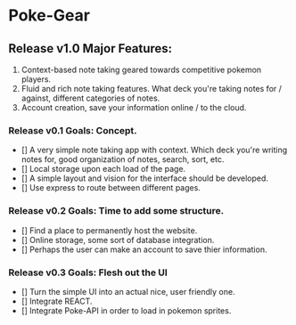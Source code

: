 # Poke-Gear
## Release v1.0 Major Features:
1. Context-based note taking geared towards competitive pokemon players.
2. Fluid and rich note taking features. What deck you're taking notes for / against, different categories of notes.
3. Account creation, save your information online / to the cloud.

### Release v0.1 Goals: Concept.
- [] A very simple note taking app with context. Which deck you're writing notes for, good organization of notes, search, sort, etc.
- [] Local storage upon each load of the page.
- [] A simple layout and vision for the interface should be developed.
- [] Use express to route between different pages.

### Release v0.2 Goals: Time to add some structure.
- [] Find a place to permanently host the website.
- [] Online storage, some sort of database integration.
- [] Perhaps the user can make an account to save thier information.

### Release v0.3 Goals: Flesh out the UI
- [] Turn the simple UI into an actual nice, user friendly one.
- [] Integrate REACT.
- [] Integrate Poke-API in order to load in pokemon sprites.
